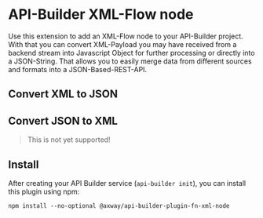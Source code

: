 # API-Builder XML-Flow node

Use this extension to add an XML-Flow node to your API-Builder project. With that you can convert XML-Payload you may have received from a backend stream into Javascript Object for further processing or directly into a JSON-String. That allows you to easily merge data from different sources and formats into a JSON-Based-REST-API. 

## Convert XML to JSON


## Convert JSON to XML
> This is not yet supported!


## Install

After creating your API Builder service (`api-builder init`), you can install this plugin using npm:

```
npm install --no-optional @axway/api-builder-plugin-fn-xml-node
```

